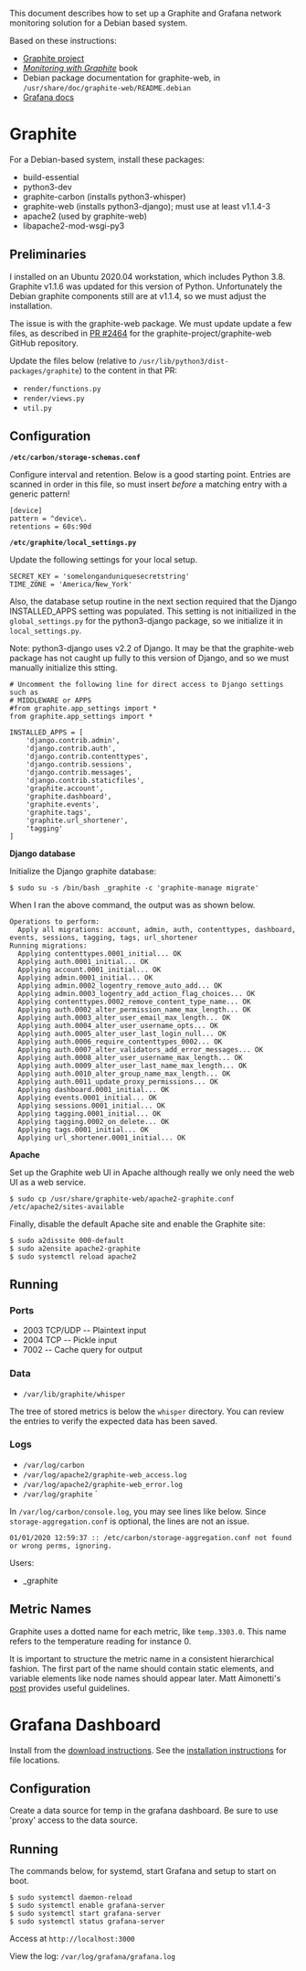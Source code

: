 This document describes how to set up a Graphite and Grafana network monitoring solution for a Debian based system.

Based on these instructions:

* [Graphite project](http://graphite.readthedocs.io/en/latest/index.html)
* [*Monitoring with Graphite*](http://shop.oreilly.com/product/0636920035794.do) book
* Debian package documentation for graphite-web, in `/usr/share/doc/graphite-web/README.debian`
* [Grafana docs](http://shop.oreilly.com/product/0636920035794.do)


Graphite
========

For a Debian-based system, install these packages:

* build-essential
* python3-dev
* graphite-carbon (installs python3-whisper)
* graphite-web (installs python3-django); must use at least v1.1.4-3
* apache2 (used by graphite-web)
* libapache2-mod-wsgi-py3

Preliminaries
-------------
I installed on an Ubuntu 2020.04 workstation, which includes Python 3.8. Graphite v1.1.6 was updated for this version of Python. Unfortunately the Debian graphite components still are at v1.1.4, so we must adjust the installation.

The issue is with the graphite-web package. We must update update a few files, as described in [PR #2464](https://github.com/graphite-project/graphite-web/pull/2464/files) for the graphite-project/graphite-web GitHub repository.

Update the files below (relative to `/usr/lib/python3/dist-packages/graphite`) to the content in that PR:

* `render/functions.py`
* `render/views.py`
* `util.py`


Configuration
-------------

**`/etc/carbon/storage-schemas.conf`**

Configure interval and retention. Below is a good starting point. Entries are scanned in order in this file, so must insert *before* a matching entry with a generic pattern!

```
[device]
pattern = ^device\.
retentions = 60s:90d
```

**`/etc/graphite/local_settings.py`**

Update the following settings for your local setup.

```
SECRET_KEY = 'somelonganduniquesecretstring'
TIME_ZONE = 'America/New_York'
```

Also, the database setup routine in the next section required that the Django INSTALLED_APPS setting was populated. This setting is not initiailized in the `global_settings.py` for the python3-django package, so we initialize it in `local_settings.py`.

Note: python3-django uses v2.2 of Django. It may be that the graphite-web package has not caught up fully to this version of Django, and so we must manually initialize this stting.
```
# Uncomment the following line for direct access to Django settings such as
# MIDDLEWARE or APPS
#from graphite.app_settings import *
from graphite.app_settings import *

INSTALLED_APPS = [
    'django.contrib.admin',
    'django.contrib.auth',
    'django.contrib.contenttypes',
    'django.contrib.sessions',
    'django.contrib.messages',
    'django.contrib.staticfiles',
    'graphite.account',
    'graphite.dashboard',
    'graphite.events',
    'graphite.tags',
    'graphite.url_shortener',
    'tagging'
]
```

**Django database**

Initialize the Django graphite database:

```
$ sudo su -s /bin/bash _graphite -c 'graphite-manage migrate'
```

When I ran the above command, the output was as shown below.
```
Operations to perform:
  Apply all migrations: account, admin, auth, contenttypes, dashboard, events, sessions, tagging, tags, url_shortener
Running migrations:
  Applying contenttypes.0001_initial... OK
  Applying auth.0001_initial... OK
  Applying account.0001_initial... OK
  Applying admin.0001_initial... OK
  Applying admin.0002_logentry_remove_auto_add... OK
  Applying admin.0003_logentry_add_action_flag_choices... OK
  Applying contenttypes.0002_remove_content_type_name... OK
  Applying auth.0002_alter_permission_name_max_length... OK
  Applying auth.0003_alter_user_email_max_length... OK
  Applying auth.0004_alter_user_username_opts... OK
  Applying auth.0005_alter_user_last_login_null... OK
  Applying auth.0006_require_contenttypes_0002... OK
  Applying auth.0007_alter_validators_add_error_messages... OK
  Applying auth.0008_alter_user_username_max_length... OK
  Applying auth.0009_alter_user_last_name_max_length... OK
  Applying auth.0010_alter_group_name_max_length... OK
  Applying auth.0011_update_proxy_permissions... OK
  Applying dashboard.0001_initial... OK
  Applying events.0001_initial... OK
  Applying sessions.0001_initial... OK
  Applying tagging.0001_initial... OK
  Applying tagging.0002_on_delete... OK
  Applying tags.0001_initial... OK
  Applying url_shortener.0001_initial... OK
```

**Apache**

Set up the Graphite web UI in Apache although really we only need the web UI as a web service.
```
$ sudo cp /usr/share/graphite-web/apache2-graphite.conf /etc/apache2/sites-available

```

Finally, disable the default Apache site and enable the Graphite site:
```
$ sudo a2dissite 000-default
$ sudo a2ensite apache2-graphite
$ sudo systemctl reload apache2
```

Running
-------

### Ports

* 2003 TCP/UDP -- Plaintext input
* 2004 TCP -- Pickle input
* 7002 -- Cache query for output

### Data

* `/var/lib/graphite/whisper`

The tree of stored metrics is below the `whisper` directory. You can review the entries to verify the expected data has been saved.

### Logs

* `/var/log/carbon`
* `/var/log/apache2/graphite-web_access.log`
* `/var/log/apache2/graphite-web_error.log`
* `/var/log/graphite`
`

In `/var/log/carbon/console.log`, you may see lines like below. Since `storage-aggregation.conf` is optional, the lines are not an issue.

```
01/01/2020 12:59:37 :: /etc/carbon/storage-aggregation.conf not found or wrong perms, ignoring.
```

Users:

* _graphite

Metric Names
------------

Graphite uses a dotted name for each metric, like `temp.3303.0`. This name refers to the temperature reading for instance 0. 

It is important to structure the metric name in a consistent hierarchical fashion. The first part of the name should contain static elements, and variable elements like node names should appear later. Matt Aimonetti's [post](https://matt.aimonetti.net/posts/2013/06/26/practical-guide-to-graphite-monitoring/)
provides useful guidelines.


Grafana Dashboard
=================

Install from the [download instructions](https://grafana.com/grafana/download). See the [installation instructions](http://docs.grafana.org/installation/debian/) for file locations.

Configuration
-------------

Create a data source for temp in the grafana dashboard. Be sure to use 'proxy' access to the data source.

Running
-------

The commands below, for systemd, start Grafana and setup to start on boot.

```
$ sudo systemctl daemon-reload
$ sudo systemctl enable grafana-server
$ sudo systemctl start grafana-server
$ sudo systemctl status grafana-server
```

Access at `http://localhost:3000`

View the log: `/var/log/grafana/grafana.log`
